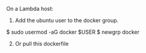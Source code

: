 On a Lambda host:

1. Add the ubuntu user to the docker group.

$  sudo usermod -aG docker $USER
$  newgrp docker  

2. Or pull this dockerfile
